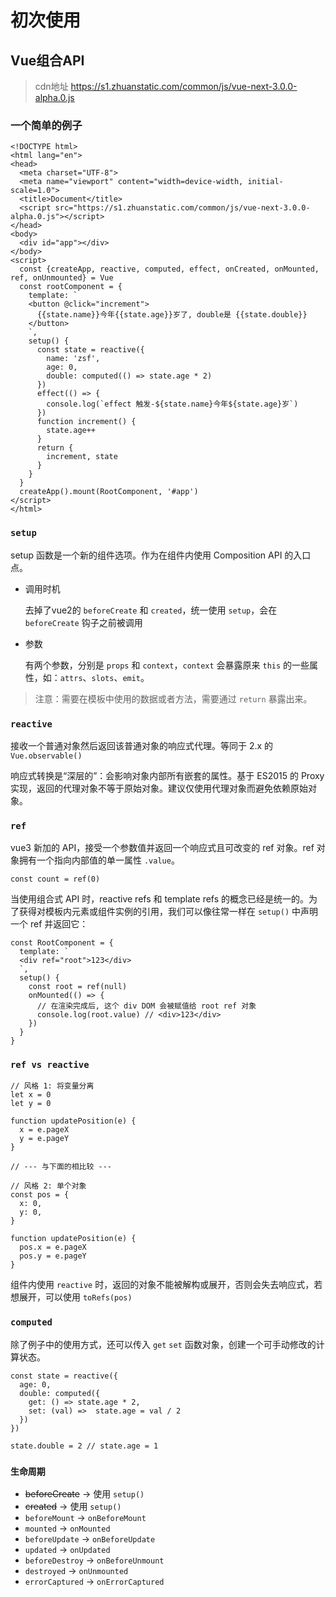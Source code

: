 # 初次使用
## Vue组合API
> cdn地址 https://s1.zhuanstatic.com/common/js/vue-next-3.0.0-alpha.0.js

### 一个简单的例子

```
<!DOCTYPE html>
<html lang="en">
<head>
  <meta charset="UTF-8">
  <meta name="viewport" content="width=device-width, initial-scale=1.0">
  <title>Document</title>
  <script src="https://s1.zhuanstatic.com/common/js/vue-next-3.0.0-alpha.0.js"></script>
</head>
<body>
  <div id="app"></div>
</body>
<script>
  const {createApp, reactive, computed, effect, onCreated, onMounted, ref, onUnmounted} = Vue
  const rootComponent = {
    template: `
    <button @click="increment">
      {{state.name}}今年{{state.age}}岁了, double是 {{state.double}}
    </button>
    `,
    setup() {
      const state = reactive({
        name: 'zsf',
        age: 0,
        double: computed(() => state.age * 2)
      })
      effect(() => {
        console.log(`effect 触发-${state.name}今年${state.age}岁`)
      })
      function increment() {
        state.age++
      }
      return {
        increment, state
      }
    }
  }
  createApp().mount(RootComponent, '#app')
</script>
</html>
```

### `setup`

setup 函数是一个新的组件选项。作为在组件内使用 Composition API 的入口点。

+ 调用时机
  
  去掉了vue2的 `beforeCreate` 和 `created`，统一使用 `setup`，会在 `beforeCreate` 钩子之前被调用

+ 参数

  有两个参数，分别是 `props` 和 `context`，`context` 会暴露原来 `this` 的一些属性，如：`attrs`、`slots`、`emit`。

> 注意：需要在模板中使用的数据或者方法，需要通过 `return` 暴露出来。

  ### `reactive`

  接收一个普通对象然后返回该普通对象的响应式代理。等同于 2.x 的 `Vue.observable()`

  响应式转换是“深层的”：会影响对象内部所有嵌套的属性。基于 ES2015 的 Proxy 实现，返回的代理对象不等于原始对象。建议仅使用代理对象而避免依赖原始对象。

  ### `ref`

  vue3 新加的 API，接受一个参数值并返回一个响应式且可改变的 ref 对象。ref 对象拥有一个指向内部值的单一属性 `.value`。

  ```
  const count = ref(0)
  ```

  当使用组合式 API 时，reactive refs 和 template refs 的概念已经是统一的。为了获得对模板内元素或组件实例的引用，我们可以像往常一样在 `setup()` 中声明一个 ref 并返回它：

  ```
  const RootComponent = {
    template: `
    <div ref="root">123</div>
    `,
    setup() {
      const root = ref(null)
      onMounted(() => {
        // 在渲染完成后, 这个 div DOM 会被赋值给 root ref 对象
        console.log(root.value) // <div>123</div>
      })
    }
  }
  ```
  
### `ref vs reactive`

```
// 风格 1: 将变量分离
let x = 0
let y = 0

function updatePosition(e) {
  x = e.pageX
  y = e.pageY
}

// --- 与下面的相比较 ---

// 风格 2: 单个对象
const pos = {
  x: 0,
  y: 0,
}

function updatePosition(e) {
  pos.x = e.pageX
  pos.y = e.pageY
}
```

组件内使用 `reactive` 时，返回的对象不能被解构或展开，否则会失去响应式，若想展开，可以使用 `toRefs(pos)`

### `computed`

除了例子中的使用方式，还可以传入 `get` `set` 函数对象，创建一个可手动修改的计算状态。

```
const state = reactive({
  age: 0,
  double: computed({
    get: () => state.age * 2,
    set: (val) =>  state.age = val / 2
  })
})

state.double = 2 // state.age = 1
```

### `生命周期`

+ ~~beforeCreate~~ -> 使用 `setup()`
+ ~~created~~ -> 使用 `setup()`
+ `beforeMount` -> `onBeforeMount`
+ `mounted` -> `onMounted`
+ `beforeUpdate` -> `onBeforeUpdate`
+ `updated` -> `onUpdated`
+ `beforeDestroy` -> `onBeforeUnmount`
+ `destroyed` -> `onUnmounted`
+ `errorCaptured` -> `onErrorCaptured`
